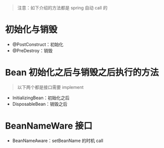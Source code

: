 > 注意：如下介绍的方法都是 spring 自动 call 的

# 初始化与销毁

- @PostConstruct：初始化
- @PreDestroy：销毁

# Bean 初始化之后与销毁之后执行的方法

> 以下两个都是接口需要 implement

- InitializingBean：初始化之后
- DisposableBean：销毁之后

# BeanNameWare 接口

- BeanNameAware：setBeanName 的时机 call
